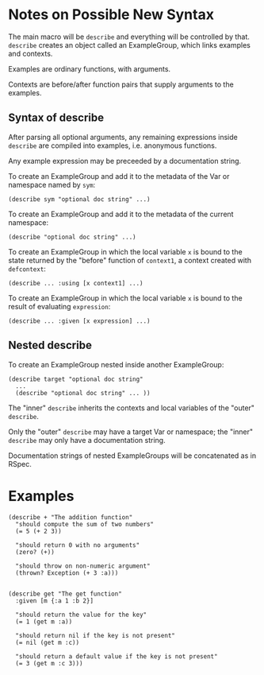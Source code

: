 Notes on Possible New Syntax
============================

The main macro will be `describe` and everything will be controlled by
that.  `describe` creates an object called an ExampleGroup, which
links examples and contexts.

Examples are ordinary functions, with arguments.

Contexts are before/after function pairs that supply arguments to the
examples.


Syntax of describe
------------------

After parsing all optional arguments, any remaining expressions inside
`describe` are compiled into examples, i.e. anonymous functions.

Any example expression may be preceeded by a documentation string.

To create an ExampleGroup and add it to the metadata of the Var or
namespace named by `sym`:

    (describe sym "optional doc string" ...)

To create an ExampleGroup and add it to the metadata of the current
namespace:

    (describe "optional doc string" ...)

To create an ExampleGroup in which the local variable `x` is bound to
the state returned by the "before" function of `context1`, a context
created with `defcontext`:

    (describe ... :using [x context1] ...)

To create an ExampleGroup in which the local variable `x` is bound to
the result of evaluating `expression`:

    (describe ... :given [x expression] ...)


Nested describe
---------------

To create an ExampleGroup nested inside another ExampleGroup:

    (describe target "optional doc string"
      ...
      (describe "optional doc string" ... ))

The "inner" `describe` inherits the contexts and local variables of
the "outer" `describe`.

Only the "outer" `describe` may have a target Var or namespace; the
"inner" `describe` may only have a documentation string.

Documentation strings of nested ExampleGroups will be concatenated as
in RSpec.



Examples
========

    (describe + "The addition function"
      "should compute the sum of two numbers"
      (= 5 (+ 2 3))

      "should return 0 with no arguments"
      (zero? (+))

      "should throw on non-numeric argument"
      (thrown? Exception (+ 3 :a)))


    (describe get "The get function"
      :given [m {:a 1 :b 2}]

      "should return the value for the key"
      (= 1 (get m :a))

      "should return nil if the key is not present"
      (= nil (get m :c))

      "should return a default value if the key is not present"
      (= 3 (get m :c 3)))

